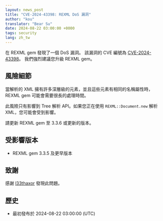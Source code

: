 ```yaml
---
layout: news_post
title: "CVE-2024-43398: REXML DoS 漏洞"
author: "kou"
translator: "Bear Su"
date: 2024-08-22 03:00:00 +0000
tags: security
lang: zh_tw
---
```


在 REXML gem 發現了一個 DoS 漏洞。
該漏洞的 CVE 編號為 [CVE-2024-43398](https://www.cve.org/CVERecord?id=CVE-2024-43398)。
我們強烈建議您升級 REXML gem。

## 風險細節

當解析的 XML 擁有許多深層級的元素，並且這些元素有相同的名稱屬性時，REXML gem 可能會需要很長的處理時間。

此風險只有影響到 Tree 解析 API。如果您正在使用 `REXML::Document.new` 解析 XML，您可能會受到影響。

請更新 REXML gem 至 3.3.6 或更新的版本。

## 受影響版本

* REXML gem 3.3.5 及更早版本

## 致謝

感謝 [l33thaxor](https://hackerone.com/l33thaxor) 發現此問題。

## 歷史

* 最初發布於 2024-08-22 03:00:00 (UTC)
